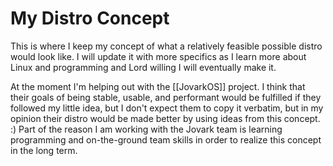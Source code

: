 # My Distro Concept

This is where I keep my concept of what a relatively feasible possible distro would look like. I will update it with more specifics as I learn more about Linux and programming and Lord willing I will eventually make it.

At the moment I'm helping out with the [[JovarkOS]] project. I think that their goals of being stable, usable, and performant would be fulfilled if they followed my little idea, but I don't expect them to copy it verbatim, but in my opinion their distro would be made better by using ideas from this concept. :)
Part of the reason I am working with the Jovark team is learning programming and on-the-ground team skills in order to realize this concept in the long term.

